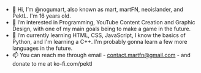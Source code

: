 - 👋 Hi, I’m @nogumart, also known as mart, martFN, neoislander, and PektL. I'm 16 years old.
- 👀 I’m interested in Programming, YouTube Content Creation and Graphic Design, with one of my main goals being to make a game in the future.
- 🌱 I’m currently learning HTML, CSS, JavaScript, I know the basics of Python, and I'm learning a C++. I'm probably gonna learn a few more languages in the future.
- 📫 You can reach me through email - contact.martfn@gmail.com - and donate to me at ko-fi.com/pektl

<!---
nogumart/nogumart is a ✨ special ✨ repository because its `README.md` (this file) appears on your GitHub profile.
You can click the Preview link to take a look at your changes.
--->

